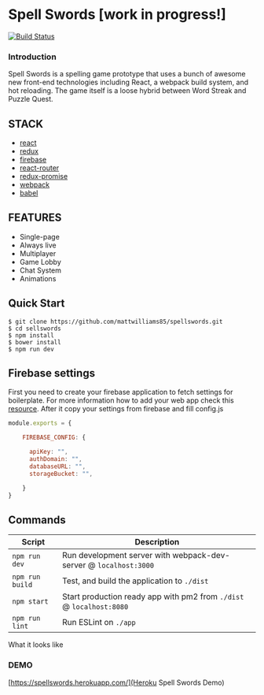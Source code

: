 # Spell Swords [work in progress!]

[![Build Status](https://travis-ci.org/awwong1/react-redux-firebase-boilerplate.svg?branch=master)](https://travis-ci.org/awwong1/react-redux-firebase-boilerplate)

### Introduction
Spell Swords is a spelling game prototype that uses a bunch of awesome new front-end technologies including React, a webpack build system, and hot reloading. The game itself is a loose hybrid between Word Streak and Puzzle Quest.

## STACK
* [react](https://github.com/facebook/react)
* [redux](https://github.com/rackt/redux)
* [firebase](https://www.npmjs.com/package/firebase)
* [react-router](https://github.com/rackt/react-router)
* [redux-promise](https://github.com/acdlite/redux-promise)
* [webpack](https://github.com/webpack/webpack)
* [babel](https://github.com/babel/babel)

## FEATURES
* Single-page
* Always live
* Multiplayer
* Game Lobby
* Chat System
* Animations

Quick Start
-----------

```shell
$ git clone https://github.com/mattwilliams85/spellswords.git
$ cd sellswords
$ npm install
$ bower install
$ npm run dev
```

Firebase settings
--------
First you need to create your firebase application to fetch settings for boilerplate. For more information how to add your web app check this [resource](https://firebase.google.com/docs/web/setup). After it copy your settings from firebase and fill config.js

```javascript
module.exports = {

    FIREBASE_CONFIG: {

      apiKey: "",
      authDomain: "",
      databaseURL: "",
      storageBucket: "",

    }
}
```

Commands
--------

|Script|Description|
|---|---|
|`npm run dev`| Run development server with webpack-dev-server @ `localhost:3000`|
|`npm run build`| Test, and build the application to `./dist`|
|`npm start`| Start production ready app with pm2 from `./dist` @ `localhost:8080`|
|`npm run lint`| Run ESLint on `./app`|


What it looks like

### DEMO 
[https://spellswords.herokuapp.com/](Heroku Spell Swords Demo)
